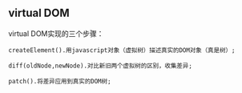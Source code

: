 ## virtual DOM  

virtual DOM实现的三个步骤：
```
createElement().用javascript对象（虚拟树）描述真实的DOM对象（真是树）;

diff(oldNode,newNode).对比新旧两个虚拟树的区别，收集差异;

patch().将差异应用到真实的DOM树;
```